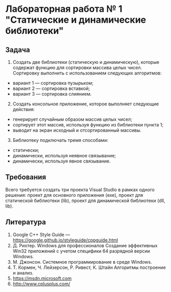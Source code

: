 # Лабораторная работа № 1 "Статические и динамические библиотеки"

## Задача

1.	Создать две библиотеки (статическую и динамическую), которые содержат функцию для сортировки массива целых чисел. Сортировку выполнить с использованием следующих алгоритмов:

*  вариант 1 — сортировка пузырьком;
*  вариант 2 — сортировка вставкой;
*  вариант 3 — сортировка слиянием.

2.	Создать консольное приложение, которое выполняет следующие действия:

*  генерирует случайным образом массив целых чисел;
*  сортирует этот массив, используя функцию из библиотеки пункта 1;
*  выводит на экран исходный и отсортированный массивы.

3.	Библиотеку подключать тремя способами:
*  статически;
*  динамически, используя неявное связывание;
*  динамически, используя явное связывание.

## Требования

Всего требуется создать три проекта Visual Studio в рамках одного решения: проект для основного приложения (exe), проект для статической библиотеки (lib), проект для динамической библиотеки (dll, lib).


## Литература

1.	Google C++ Style Guide — https://google.github.io/styleguide/cppguide.html
2.	Д. Рихтер. Windows для профессионалов Создание эффективных Win32 приложений с учетом специфики 64 разрядной версии Windows.
3.	М. Джонсон. Системное программирование в среде Windows.
4.	Т. Кормен, Ч. Лейзерсон, Р. Ривест, К. Штайн Алгоритмы построение и анализ.
5.	https://msdn.microsoft.com
6.	http://www.cplusplus.com/
